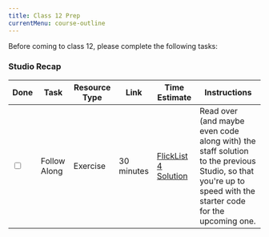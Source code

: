 ```yaml
---
title: Class 12 Prep
currentMenu: course-outline
---
```


Before coming to class 12, please complete the following tasks:


### Studio Recap
Done | Task | Resource Type | Link | Time Estimate | Instructions
-----|------|---------------|------|---------------|-------------
<input type="checkbox" v-model="checks.p12a" /> | Follow Along | Exercise | 30 minutes | [FlickList 4 Solution](https://github.com/bgschiller/flicklist-vuejs/tree/studio4-staff-solution) | Read over (and maybe even code along with) the staff solution to the previous Studio, so that you're up to speed with the starter code for the upcoming one.
